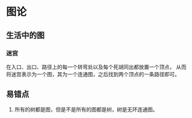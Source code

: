 # 图论
## 生活中的图
### 迷宫
在入口、出口、路径上的每一个转弯处以及每个死胡同出都放置一个顶点，
从而将迷宫表示为一个图，其为一个连通图，之后找到两个顶点的一条路径即可。

## 易错点
1. 所有的树都是图，但是不是所有的图都是树，树是无环连通图。
